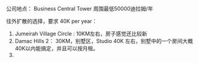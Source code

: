 公司地点： Business Central Tower
周围最低50000迪拉姆/年

往外扩散的选择，要求 40K per year：
1. Jumeirah Village Circle :  10KM左右，房子感觉还比较新
2. Damac Hills 2： 30KM，别墅区，Studio 40K 左右，别墅中的一个房间大概40K以内能搞定，并且可以按月租。
3.  